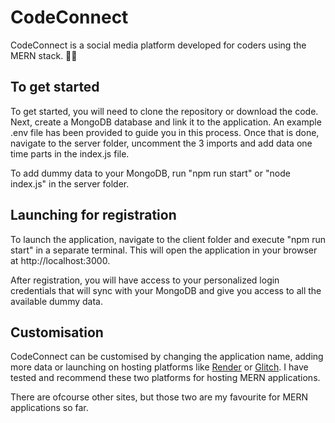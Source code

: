 # CodeConnect 

CodeConnect is a social media platform developed for coders using the MERN stack. 👨‍💻

## To get started

To get started, you will need to clone the repository or download the code. Next, create a MongoDB database and link it to the application. An example .env file has been provided to guide you in this process. Once that is done, navigate to the server folder, uncomment the 3 imports and add data one time parts in the index.js file.

To add dummy data to your MongoDB, run "npm run start" or "node index.js" in the server folder.

## Launching for registration

To launch the application, navigate to the client folder and execute "npm run start" in a separate terminal. This will open the application in your browser at http://localhost:3000.

After registration, you will have access to your personalized login credentials that will sync with your MongoDB and give you access to all the available dummy data.

## Customisation

CodeConnect can be customised by changing the application name, adding more data or launching on hosting platforms like [Render](https://dashboard.render.com/login) or [Glitch](https://glitch.com/). I have tested and recommend these two platforms for hosting MERN applications.

There are ofcourse other sites, but those two are my favourite for MERN applications so far.



